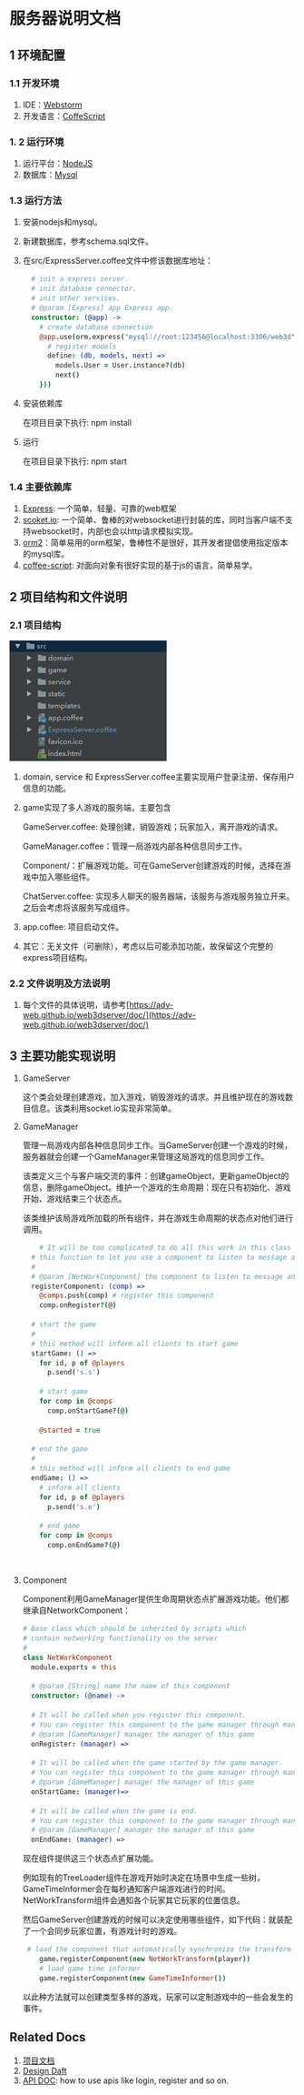 # 服务器说明文档

## 1 环境配置

### 1.1  开发环境

1. IDE：[Webstorm](https://www.jetbrains.com/webstorm/)
2. 开发语言：[CoffeScript](http://coffee-script.org/)

### 1. 2 运行环境

1. 运行平台：[NodeJS](https://nodejs.org/en/)
2. 数据库：[Mysql](https://www.mysql.com/)

### 1.3 运行方法

1. 安装nodejs和mysql。

2. 新建数据库，参考schema.sql文件。

3. 在src/ExpressServer.coffee文件中修该数据库地址：

   ```coffeescript
     # init a express server.
     # init database connector.
     # init other services.
     # @param [Express] app Express app.
     constructor: (@app) ->
       # create database connection
       @app.use(orm.express("mysql://root:123456@localhost:3306/web3d", { # here
         # register models
         define: (db, models, next) =>
           models.User = User.instance?(db)
           next()
       }))
   ```

4. 安装依赖库

   在项目目录下执行: npm install

5. 运行

   在项目目录下执行: npm start

### 1.4 主要依赖库

1. [Express](http://www.expressjs.com.cn/4x/api.html): 一个简单、轻量、可靠的web框架
2. [scoket.io](https://socket.io/docs/): 一个简单、鲁棒的对websocket进行封装的库，同时当客户端不支持websocket时，内部也会以http请求模拟实现。
3. [orm2](https://github.com/dresende/node-orm2)：简单易用的orm框架，鲁棒性不是很好，其开发者提倡使用指定版本的mysql库。
4. [coffee-script](http://coffee-script.org/): 对面向对象有很好实现的基于js的语言，简单易学。

 ## 2 项目结构和文件说明

### 2.1 项目结构

![项目结构](docs/img/dir.PNG)

1. domain, service 和 ExpressServer.coffee主要实现用户登录注册、保存用户信息的功能。

2. game实现了多人游戏的服务端，主要包含

   GameServer.coffee: 处理创建，销毁游戏；玩家加入，离开游戏的请求。

   GameManager.coffee：管理一局游戏内部各种信息同步工作。

   Component/：扩展游戏功能。可在GameServer创建游戏的时候，选择在游戏中加入哪些组件。

   ChatServer.coffee: 实现多人聊天的服务器端，该服务与游戏服务独立开来。之后会考虑将该服务写成组件。

3. app.coffee: 项目启动文件。

4. 其它：无关文件（可删除），考虑以后可能添加功能，故保留这个完整的express项目结构。

### 2.2 文件说明及方法说明

1. 每个文件的具体说明，请参考[https://adv-web.github.io/web3dserver/doc/](https://adv-web.github.io/web3dserver/doc/)

## 3 主要功能实现说明

1. GameServer

   这个类会处理创建游戏，加入游戏，销毁游戏的请求。并且维护现在的游戏数目信息。该类利用socket.io实现非常简单。

2. GameManager

   管理一局游戏内部各种信息同步工作。当GameServer创建一个游戏的时候，服务器就会创建一个GameManager来管理这局游戏的信息同步工作。

   该类定义三个与客户端交流的事件：创建gameObject，更新gameObject的信息，删除gameObject。维护一个游戏的生命周期：现在只有初始化、游戏开始、游戏结束三个状态点。

   该类维护该局游戏所加载的所有组件，并在游戏生命周期的状态点对他们进行调用。

   ```coffeescript
       # It will be too complicated to do all this work in this class
     # this function to let you use a component to listen to message and handle the message
     #
     # @param [NetWorkComponent] the component to listen to message and handle the message
     registerComponent: (comp) =>
       @comps.push(comp) # register this component
       comp.onRegister?(@)

     # start the game
     #
     # this method will inform all clients to start game
     startGame: () =>
       for id, p of @players
         p.send('s.s')

       # start game
       for comp in @comps
         comp.onStartGame?(@)

       @started = true

     # end the game
     #
     # this method will inform all clients to end game
     endGame: () =>
       # inform all clients
       for id, p of @players
         p.send('s.e')

       # end game
       for comp in @comps
         comp.onEndGame?(@)
   ```

   ​

3. Component

   Component利用GameManager提供生命周期状态点扩展游戏功能。他们都继承自NetworkComponent：

   ```coffeescript
   # Base class which should be inherited by scripts which
   # contain networking functionality on the server
   #
   class NetWorkComponent
     module.exports = this

     # @param [String] name the name of this component
     constructor: (@name) ->

     # It will be called when you register this component.
     # You can register this component to the game manager through manager.register(comp)
     # @param [GameManager] manager the manager of this game
     onRegister: (manager) =>

     # It will be called when the game started by the game manager.
     # You can register this component to the game manager through manager.register(comp)
     # @param [GameManager] manager the manager of this game
     onStartGame: (manager)=>

     # It will be called when the game is end.
     # You can register this component to the game manager through manager.register(comp)
     # @param [GameManager] manager the manager of this game
     onEndGame: (manager) =>
   ```

   现在组件提供这三个状态点扩展功能。

   例如现有的TreeLoader组件在游戏开始时决定在场景中生成一些树，GameTimeInformer会在每秒通知客户端游戏进行的时间。NetWorkTransform组件会通知各个玩家其它玩家的位置信息。

   然后GameServer创建游戏的时候可以决定使用哪些组件，如下代码：就装配了一个会同步玩家位置，有游戏计时的游戏。

   ```coffeescript
   	# load the component that automatically synchronize the transform if this player
       game.registerComponent(new NetWorkTransform(player))
       # load game time informer
       game.registerComponent(new GameTimeInformer())
   ```

   以此种方法就可以创建类型多样的游戏，玩家可以定制游戏中的一些会发生的事件。

## Related Docs

1. [项目文档](https://adv-web.github.io/web3dserver/doc/)
2. [Design Daft](./docs/design.md)
3. [API DOC](./docs/api_doc.md): how to use apis like login, register and so on.

